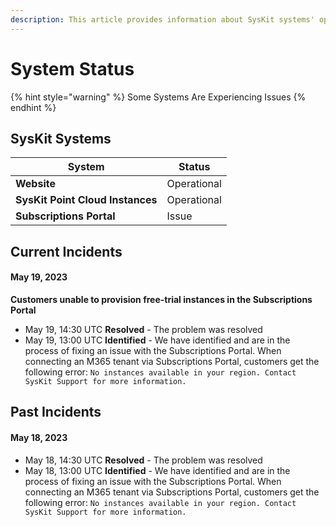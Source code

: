 ```yaml
---
description: This article provides information about SysKit systems' operationality.
---
```


# System Status

{% hint style="warning" %}
Some Systems Are Experiencing Issues
{% endhint %}

## SysKit Systems

| System                           | Status      |
| -------------------------------- | ----------- |
| **Website**                      | Operational |
| **SysKit Point Cloud Instances** | Operational |
| **Subscriptions Portal**         | Issue |

## Current Incidents

#### May 19, 2023
**Customers unable to provision free-trial instances in the Subscriptions Portal**
* May 19, 14:30 UTC **Resolved** - The problem was resolved
* May 19, 13:00 UTC **Identified** - We have identified and are in the process of fixing an issue with the Subscriptions Portal. When connecting an M365 tenant via Subscriptions Portal, customers get the following error: `No instances available in your region. Contact SysKit Support for more information.`


## Past Incidents

#### May 18, 2023
* May 18, 14:30 UTC **Resolved** - The problem was resolved
* May 18, 13:00 UTC **Identified** - We have identified and are in the process of fixing an issue with the Subscriptions Portal. When connecting an M365 tenant via Subscriptions Portal, customers get the following error: `No instances available in your region. Contact SysKit Support for more information.`